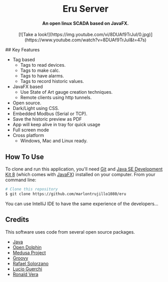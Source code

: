 <h1 align="center">
  Eru Server
  <br>
</h1>
<h4 align="center">An open linux SCADA based on JavaFX.</h4>
<p align="center">
[![Take a look!](https://img.youtube.com/vi/8DUAf9TrJuI/0.jpg)](https://www.youtube.com/watch?v=8DUAf9TrJuI&t=47s)
</p>
## Key Features

* Tag based
  - Tags to read devices.
  - Tags to make calc.
  - Tags to have alarms.
  - Tags to record historic values.
* JavaFX based
  - Use State of Art gauge creation techniques.
  - Remote clients using http tunnels.
* Open source.
* Dark/Light using CSS.
* Embedded Modbus (Serial or TCP).
* Save the historic preview as PDF
* App will keep alive in tray for quick usage
* Full screen mode
* Cross platform
  - Windows, Mac and Linux ready.
  
## How To Use

To clone and run this application, you'll need [Git](https://git-scm.com) and [Java SE Development Kit 8](http://www.oracle.com/technetwork/java/javase/downloads/jdk8-downloads-2133151.html) (which comes with [JavaFX](http://docs.oracle.com/javase/8/javase-clienttechnologies.htm)) installed on your computer. From your command line:

```bash
# Clone this repository
$ git clone https://github.com/marlontrujillo1080/eru
```
You can use IntelliJ IDE to have the same experience of the developers...

## Credits

This software uses code from several open source packages.

- [Java](http://www.oracle.com/technetwork/java/javase/downloads/jdk8-downloads-2133151.html)
- [Open Dolphin](http://open-dolphin.org/dolphin_website/Home.html)
- [Medusa Project](https://github.com/marlontrujillo1080/Medusa)
- [Groovy](http://groovy-lang.org/)
- [Rafael Solorzano](https://github.com/Rafaelsk)
- [Lucio Guerchi](https://www.linkedin.com/in/lucio-claudio-guerchi-05953168/)
- [Ronald Vera](https://www.linkedin.com/in/ronald-vera-2185b382/)